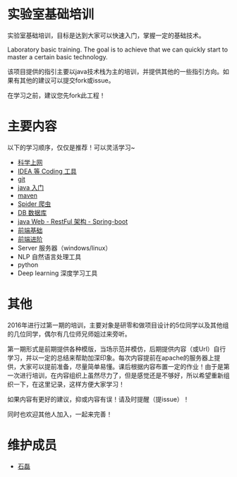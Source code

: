 # 实验室基础培训

实验室基础培训，目标是达到大家可以快速入门，掌握一定的基础技术。

Laboratory basic training. The goal is to achieve that we can quickly start to master a certain basic technology.

该项目提供的指引主要以java技术栈为主的培训，并提供其他的一些指引方向。如果有其他的建议可以提交fork或issue。

在学习之前，建议您先fork此工程！

# 主要内容

以下的学习顺序，仅仅是推荐！可以灵活学习~

- [科学上网](/doc/shadowsocks)
- [IDEA 等 Coding 工具](/doc/idea)
- [git](/doc/git)
- [java 入门](/doc/java)
- [maven](/doc/maven)
- [Spider 爬虫](/doc/spider)
- [DB 数据库](/doc/db)
- [java Web - RestFul 架构 - Spring-boot](/doc/JavaWeb)
- [前端基础](/doc/前端基础)
- [前端进阶](/doc/前端进阶)
- Server 服务器（windows/linux）
- NLP 自然语言处理工具
- python
- Deep learning 深度学习工具

# 其他

2016年进行过第一期的培训，主要对象是研零和做项目设计的5位同学以及其他组的几位同学，偶尔有几位师兄师姐过来旁听。

第一期形式是前期提供各种模版，当场示范并模仿，后期提供内容（或Url）自行学习，并以一定的总结来帮助加深印象。每次内容提前在apache的服务器上提供，大家可以提前准备，尽量简单易懂。课后根据内容布置一定的作业！由于是第一次进行培训，在内容组织上虽然尽力了，但是感觉还是不够好，所以希望重新组织一下，在这里记录，这样方便大家学习！

如果内容有更好的建议，抑或内容有误！请及时提醒（提issue）！

同时也欢迎其他人加入，一起来完善！

# 维护成员

- [石磊](http://xjtushilei.com)


